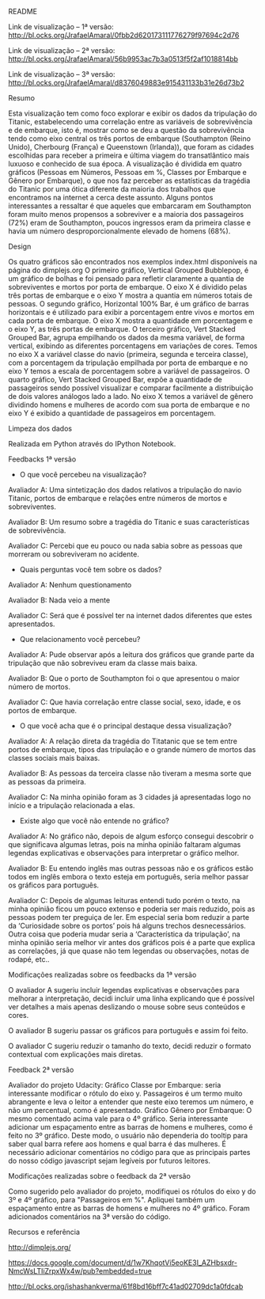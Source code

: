 ﻿README

Link de visualização – 1ª versão: http://bl.ocks.org/JrafaelAmaral/0fbb2d620173111776279f97694c2d76

Link de visualização – 2ª versão: http://bl.ocks.org/JrafaelAmaral/56b9953ac7b3a0513f5f2af1018814bb

Link de visualização – 3ª versão: http://bl.ocks.org/JrafaelAmaral/d8376049883e915431133b31e26d73b2

Resumo

Esta visualização tem como foco explorar e exibir os dados da tripulação do Titanic, estabelecendo uma correlação entre as variáveis de sobrevivência e de embarque, isto é, mostrar como se deu a questão da sobrevivência tendo como eixo central os três portos de embarque (Southampton (Reino Unido), Cherbourg (França) e Queenstown (Irlanda)), que foram as cidades escolhidas para receber a primeira e última viagem do transatlântico mais luxuoso e conhecido de sua época. 
A visualização é dividida em quatro gráficos (Pessoas em Números, Pessoas em %, Classes por Embarque e Gênero por Embarque), o que nos faz perceber as estatísticas da tragédia do Titanic por uma ótica diferente da maioria dos trabalhos que encontramos na internet a cerca deste assunto. Alguns pontos interessantes a ressaltar é que aqueles que embarcaram em Southampton foram muito menos propensos a sobreviver e a maioria dos passageiros (72%) eram de Southampton, poucos ingressos eram da primeira classe e havia um número desproporcionalmente elevado de homens (68%).

Design

Os quatro gráficos são encontrados nos exemplos index.html disponíveis na página do dimplejs.org 
O primeiro gráfico, Vertical Grouped Bubblepop, é um gráfico de bolhas e foi pensado para refletir claramente a quantia de sobreviventes e mortos por porta de embarque. O eixo X é dividido pelas três portas de embarque e o eixo Y mostra a quantia em números totais de pessoas.
O segundo gráfico, Horizontal 100% Bar, é um gráfico de barras horizontais e é utilizado para exibir a porcentagem entre vivos e mortos em cada porta de embarque. O eixo X mostra a quantidade em porcentagem e o eixo Y, as três portas de embarque.
O terceiro gráfico, Vert Stacked Grouped Bar, agrupa empilhando os dados da mesma variável, de forma vertical, exibindo as diferentes porcentagens em variações de cores. Temos no eixo X a variável classe do navio (primeira, segunda e terceira classe), com a porcentagem da tripulação empilhada por porta de embarque e no eixo Y temos a escala de porcentagem sobre a variável de passageiros.
O quarto gráfico, Vert Stacked Grouped Bar, expõe a quantidade de passageiros sendo possível visualizar e comparar facilmente a distribuição de dois valores análogos lado a lado. No eixo X temos a variável de gênero dividindo homens e mulheres de acordo com sua porta de embarque e no eixo Y é exibido a quantidade de passageiros em porcentagem.

Limpeza dos dados

Realizada em Python através do IPython Notebook.

Feedbacks 1ª versão

- O que você percebeu na visualização?

Avaliador A: Uma sintetização dos dados relativos a tripulação do navio Titanic, portos de embarque e relações entre números de mortos  e sobreviventes.

Avaliador B: Um resumo sobre a tragédia do Titanic e suas características de sobrevivência.

Avaliador C: Percebi que eu pouco ou nada sabia sobre as pessoas que morreram ou sobreviveram no acidente.

- Quais perguntas você tem sobre os dados?

Avaliador A: Nenhum questionamento

Avaliador B: Nada veio a mente

Avaliador C: Será que é possível ter na internet dados diferentes que estes apresentados.

- Que relacionamento você percebeu?

Avaliador A: Pude observar após a leitura dos gráficos que grande parte da tripulação que não sobreviveu eram da classe mais baixa.

Avaliador B: Que o porto de Southampton foi o que apresentou o maior número de mortos.

Avaliador C: Que havia correlação entre classe social, sexo, idade, e os portos de embarque.

- O que você acha que é o principal destaque dessa visualização?

Avaliador A: A relação direta da tragédia do Titatanic que se tem entre portos de embarque, tipos das tripulação e o grande número de mortos das classes sociais mais baixas. 

Avaliador B: As pessoas da terceira classe não tiveram a mesma sorte que as pessoas da primeira.

Avaliador C: Na minha opinião foram as 3 cidades já apresentadas logo no início e a tripulação relacionada a elas.

- Existe algo que você não entende no gráfico? 

Avaliador A: No gráfico não, depois de algum esforço consegui descobrir o que significava algumas letras, pois na minha opinião faltaram algumas legendas explicativas e observações para interpretar o gráfico melhor.

Avaliador B: Eu entendo inglês mas outras pessoas não e os gráficos estão todos em inglês embora o texto esteja em português, seria melhor passar os gráficos para português.

Avaliador C: Depois de algumas leituras entendi tudo porém o texto, na minha opinião ficou um pouco extenso e poderia ser mais reduzido, pois as pessoas podem ter preguiça de ler. Em especial seria bom reduzir a parte da ‘Curiosidade sobre os portos’ pois há alguns trechos desnecessários. Outra coisa que poderia mudar seria a ‘Característica da tripulação’, na minha opinião seria melhor vir antes dos gráficos pois é a parte que explica as correlações, já que quase não tem legendas ou observações, notas de rodapé, etc..

Modificações realizadas sobre os feedbacks da 1ª versão

O avaliador A sugeriu incluir legendas explicativas e observações para melhorar a interpretação, decidi incluir uma linha explicando que é possível ver detalhes a mais apenas deslizando o mouse sobre seus conteúdos e cores. 

O avaliador B sugeriu passar os gráficos para português e assim foi feito.

O avaliador C sugeriu reduzir o tamanho do texto, decidi reduzir o formato contextual com explicações mais diretas.

Feedback 2ª versão

Avaliador do projeto Udacity: Gráfico Classe por Embarque: seria interessante modificar o rótulo do eixo y. Passageiros é um termo muito abrangente e leva o leitor a entender que neste eixo teremos um número, e não um percentual, como é apresentado.
Gráfico Gênero por Embarque: O mesmo comentado acima vale para o 4º gráfico. Seria interessante adicionar um espaçamento entre as barras de homens e mulheres, como é feito no 3º gráfico. Deste modo, o usuário não dependeria do tooltip para saber qual barra refere aos homens e qual barra é das mulheres.
É necessário adicionar comentários no código para que as principais partes do nosso código javascript sejam legíveis por futuros leitores.

Modificações realizadas sobre o feedback da 2ª versão

Como sugerido pelo avaliador do projeto, modifiquei os rótulos do eixo y do 3º e 4º gráfico, para "Passageiros em %". Apliquei também um espaçamento entre as barras de homens e mulheres no 4º gráfico.
Foram adicionados comentários na 3ª versão do código.

Recursos e referência

http://dimplejs.org/

https://docs.google.com/document/d/1w7KhqotVi5eoKE3I_AZHbsxdr-NmcWsLTIiZrpxWx4w/pub?embedded=true

http://bl.ocks.org/ishashankverma/61f8bd16bff7c41ad02709dc1a0fdcab
